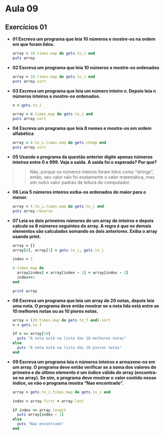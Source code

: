 # Aula 09
## Exercícios 01

- **01 Escreva um programa que leia 10 números e mostre-os na ordem em que foram lidos.**
  ```ruby
  array = 10.times.map do gets.to_i end
  puts array
  ```

- **02 Escreva um programa que leia 10 números e mostre-os ordenados**
  ```ruby
  array = 10.times.map do gets.to_i end
  puts array.sort
  ```
- **03 Escreva um programa que leia um número inteiro n. Depois leia n números inteiros e mostre-os ordenados.**

  ```ruby
  n = gets.to_i

  array = n.times.map do gets.to_i end
  puts array.sort
  ```

- **04 Escreva um programa que leia 8 nomes e mostre-os em ordem alfabética**

  ```ruby
  array = 8.to_i.times.map do gets.chomp end
  puts array.sort
  ```

- **05 Usando o programa da questão anterior digite apenas números inteiros entre 0 e 999. Veja a saída. A saída foi o esperado? Por que?**

>> Não, porque os números inteiros foram lidos como “strings”, então, seu valor não foi exatamente o valor matemática, mas sim outro valor padrão de leitura do computador.


- **06 Leia 5 números inteiros exiba-os ordenados do maior para o menor.**

  ```ruby
  array = 5.to_i.times.map do gets.to_i end
  puts array.reverse
  ```

- **07 Leia os dois primeiros números de um array de inteiros e depois calcule os 8 números seguintes do array. A regra é que os demais elementos são calculados somando os dois anteriores. Exiba o array usando print.**

  ```ruby
  array = []
  array[0], array[1] = gets.to_i, gets.to_i

  index = 2

  8.times.map do
    array[index] = array[index - 1] + array[index - 2]
    index+=1
  end

  print array
  ```

- **08 Escreva um programa que leia um array de 20 notas, depois leia uma nota. O programa deve então mostrar se a nota lida está entre as 10 melhores notas ou as 10 piores notas.**

  ```ruby
  array = (20.times.map do gets.to_f end).sort
  n = gets.to_f

  if n >= array[10]
    puts "A nota está na lista das 10 melhores notas"
  else
    puts "A nota está na lista das 10 piores notas"
  end
  ```

- **09 Escreva um programa leia n números inteiros e armazene-os em um array. O programa deve então verificar se a soma dos valores do primeiro e do último elemento é um índice válido do array (encontra-se no array). Se sim, o programa deve mostrar o valor contido nesse índice, se não o programa mostra “Nao encontrado”.**

  ```ruby
  array = gets.to_i.times.map do gets.to_i end

  index = array.first + array.last

  if index <= array.length
    puts array[index - 1]
  else
    puts "Nao encontrado"
  end
  ```
